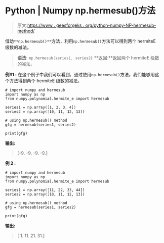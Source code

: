 # Python | Numpy np.hermesub()方法

> 原文:[https://www . geesforgeks . org/python-numpy-NP-hermesub-method/](https://www.geeksforgeeks.org/python-numpy-np-hermesub-method/)

借助`**np.hermesub()**`方法，利用`np.hermesub()`方法可以得到两个 hermiteE 级数的减法。

> **语法:** `np.hermesub(series1, series2)`
> **返回:**返回两个 hermiteE 级数的减法。

**例#1 :**
在这个例子中我们可以看到，通过使用`np.hermesub()`方法，我们能够用这个方法得到两个 hermiteE 级数的减法。

```
# import numpy and hermesub
import numpy as np
from numpy.polynomial.hermite_e import hermesub

series1 = np.array([1, 2, 3, 4])
series2 = np.array([10, 11, 12, 13])

# using np.hermesub() method
gfg = hermesub(series1, series2)

print(gfg)
```

**输出:**

> [-9\. -9\. -9\. -9.]

**例 2 :**

```
# import numpy and hermesub
import numpy as np
from numpy.polynomial.hermite_e import hermesub

series1 = np.array([11, 22, 33, 44])
series2 = np.array([10, 11, 12, 13])

# using np.hermesub() method
gfg = hermesub(series1, series2)

print(gfg)
```

**输出:**

> [ 1\. 11\. 21\. 31.]
